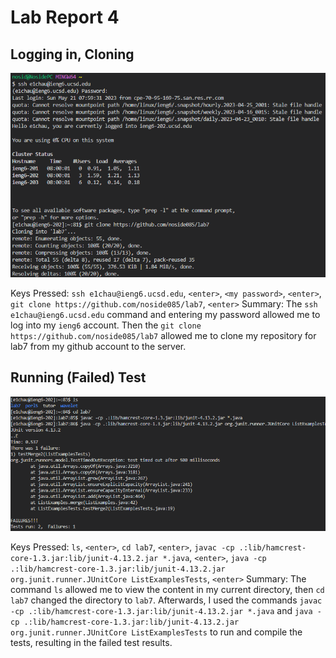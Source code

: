 # Lab Report 4

## Logging in, Cloning

![image](lab4-png/4-1.png)

Keys Pressed: `ssh e1chau@ieng6.ucsd.edu`, `<enter>`, `<my password>`, `<enter>`, `git clone https://github.com/noside085/lab7`, `<enter>`
Summary: The `ssh e1chau@ieng6.ucsd.edu` command and entering my password allowed me to log into my `ieng6` account. Then the `git clone https://github.com/noside085/lab7` allowed me to clone my repository for lab7 from my github account to the server.

## Running (Failed) Test

![image](lab4-png/4-2.png)

Keys Pressed: `ls`, `<enter>`, `cd lab7`, `<enter>`, `javac -cp .:lib/hamcrest-core-1.3.jar:lib/junit-4.13.2.jar *.java`, `<enter>`, `java -cp .:lib/hamcrest-core-1.3.jar:lib/junit-4.13.2.jar org.junit.runner.JUnitCore ListExamplesTests`, `<enter>`
Summary: The command `ls` allowed me to view the content in my current directory, then `cd lab7` changed the directory to `lab7`. Afterwards, I used the commands `javac -cp .:lib/hamcrest-core-1.3.jar:lib/junit-4.13.2.jar *.java` and `java -cp .:lib/hamcrest-core-1.3.jar:lib/junit-4.13.2.jar org.junit.runner.JUnitCore ListExamplesTests` to run and compile the tests, resulting in the failed test results.

##
